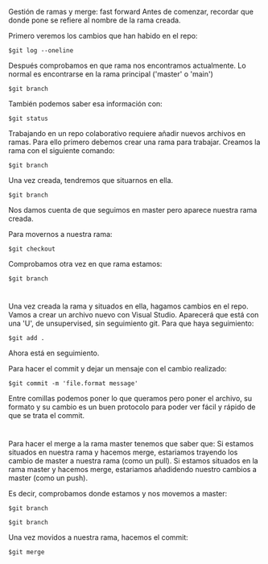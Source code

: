 Gestión de ramas y merge: fast forward
Antes de comenzar, recordar que donde pone <name> se refiere al nombre de la rama creada.

Primero veremos los cambios que han habido en el repo:
<pre><code>$git log --oneline</pre></code>

Después comprobamos en que rama nos encontramos actualmente.
Lo normal es encontrarse en la rama principal ('master' o 'main')
<pre><code>$git branch</pre></code>

También podemos saber esa información con:
<pre><code>$git status</pre></code>

Trabajando en un repo colaborativo requiere añadir nuevos archivos en ramas.
Para ello primero debemos crear una rama para trabajar.
Creamos la rama con el siguiente comando:
<pre><code>$git branch <name></pre></code>

Una vez creada, tendremos que situarnos en ella.
<pre><code>$git branch</pre></code>
Nos damos cuenta de que seguimos en master pero aparece nuestra rama creada.

Para movernos a nuestra rama:
<pre><code>$git checkout <name></pre></code>

Comprobamos otra vez en que rama estamos:
<pre><code>$git branch</pre></code>

#

Una vez creada la rama y situados en ella, hagamos cambios en el repo.
Vamos a crear un archivo nuevo con Visual Studio.
Aparecerá que está con una 'U', de unsupervised, sin seguimiento git.
Para que haya seguimiento:
<pre><code>$git add .</pre></code>
Ahora está en seguimiento.

Para hacer el commit y dejar un mensaje con el cambio realizado:
<pre><code>$git commit -m 'file.format message'</pre></code>
Entre comillas podemos poner lo que queramos pero poner el archivo, su formato y su cambio es un buen protocolo para poder ver fácil y rápido de que se trata el commit.

#

Para hacer el merge a la rama master tenemos que saber que:
Si estamos situados en nuestra rama y hacemos merge, estariamos trayendo los cambio de master a nuestra rama (como un pull).
Si estamos situados en la rama master y hacemos merge, estariamos añadidendo nuestro cambios a master (como un push).

Es decir, comprobamos donde estamos y nos movemos a master:
<pre><code>$git branch</pre></code>
<pre><code>$git branch <name></pre></code>

Una vez movidos a nuestra rama, hacemos el commit:
<pre><code>$git merge <name></pre></code>
